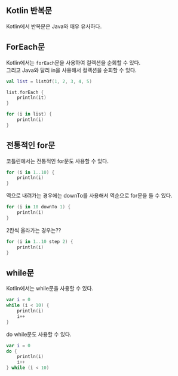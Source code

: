 ## Kotlin 반복문

Kotlin에서 반복문은 Java와 매우 유사하다.

## ForEach문

Kotlin에서는 `forEach`문을 사용하여 컬렉션을 순회할 수 있다.  
그리고 Java와 달리 in을 사용해서 컬렉션을 순회할 수 있다.

```kotlin
val list = listOf(1, 2, 3, 4, 5)

list.forEach {
    println(it)
}

for (i in list) {
    println(i)
}
```

## 전통적인 for문

코틀린에서는 전통적인 for문도 사용할 수 있다.

```kotlin
for (i in 1..10) { 
    println(i)
}
```

역으로 내려가는 경우에는 downTo를 사용해서 역순으로 for문을 돌 수 있다.
    
```kotlin
for (i in 10 downTo 1) { 
    println(i) 
}
```

2칸씩 올라가는 경우는??

```kotlin
for (i in 1..10 step 2) { 
    println(i) 
}
```

## while문

Kotlin에서는 while문을 사용할 수 있다.

```kotlin
var i = 0
while (i < 10) {
    println(i)
    i++
}
```

do while문도 사용할 수 있다.

```kotlin
var i = 0
do {
    println(i)
    i++
} while (i < 10)
```
